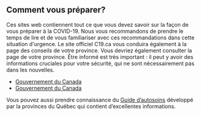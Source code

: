 ## Comment vous préparer?

Ces sites web contiennent tout ce que vous devez savoir sur la façon de vous préparer à la COVID-19. Nous vous recommandons de prendre le temps de lire et de vous familiariser avec ces recommandations dans cette situation d'urgence. Le site officiel C19.ca vous conduira également à la page des conseils de votre province. Vous devriez également consulter la page de votre province. Être informé est très important : il peut y avoir des informations cruciales pour votre sécurité, qui ne sont nécessairement pas dans les nouvelles.

- [Gouvernement du Canada](https://www.canada.ca/fr/sante-publique/services/maladies/2019-nouveau-coronavirus/preparation.html)
- [Gouvernement du Canada](https://www.canada.ca/fr/sante-publique/services/publications/maladies-et-affections/covid-19-soyez-pret.html)

Vous pouvez aussi prendre connaissance du [Guide d’autosoins](https://cdn-contenu.quebec.ca/cdn-contenu/sante/documents/Problemes_de_sante/19-210-30FA_Guide-autosoins_francais.pdf?1584985897) développé par la provinces du Québec qui contient d’excellentes informations.
